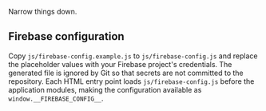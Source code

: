 Narrow things down.

## Firebase configuration

Copy `js/firebase-config.example.js` to `js/firebase-config.js` and replace the
placeholder values with your Firebase project's credentials. The generated file
is ignored by Git so that secrets are not committed to the repository. Each
HTML entry point loads `js/firebase-config.js` before the application modules,
making the configuration available as `window.__FIREBASE_CONFIG__`.